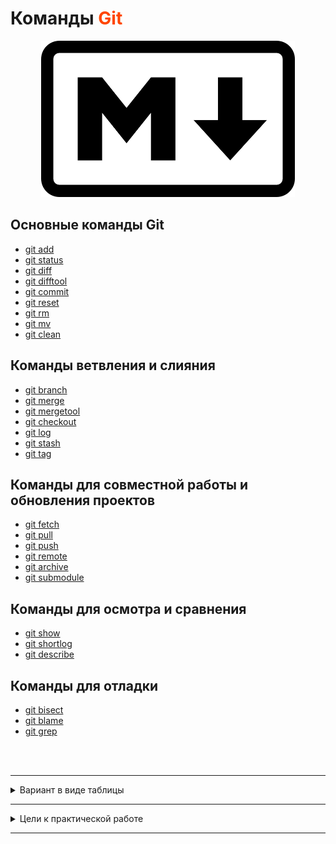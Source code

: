 # Команды <font color="#FF4500">Git</font>

<center><img src="img/md.png" height=250px></center>

## Основные команды Git
+ [git add](pages/git_add.md)
+ [git status](pages/git_status.md)
+ [git diff](pages/git_diff.md)
+ [git difftool](pages/git_difftool.md)
+ [git commit](pages/git_commit.md)
+ [git reset](pages/git_reset.md)
+ [git rm](pages/git_rm.md)
+ [git mv](pages/git_mv.md)
+ [git clean](pages/git_clean.md)

## Команды ветвления и слияния
+ [git branch](pages/git_branch.md)
+ [git merge](pages/git_merge.md)
+ [git mergetool](pages/git_mergetool.md)
+ [git checkout](pages/git_checkout.md)
+ [git log](pages/git_log.md)
+ [git stash](pages/git_stash.md)
+ [git tag](pages/git_tag.md)

## Команды для совместной работы и обновления проектов
+ [git fetch](pages/git_fetch.md)
+ [git pull](pages/git_pull.md)
+ [git push](pages/git_push.md)
+ [git remote](pages/git_remote.md)
+ [git archive](pages/git_archive.md)
+ [git submodule](pages/git_submodule.md)

## Команды для осмотра и сравнения
+ [git show](pages/git_show.md)
+ [git shortlog](pages/git_shortlog.md)
+ [git describe](pages/git_describe.md)

## Команды для отладки
+ [git bisect](pages/git_bisect.md)
+ [git blame](pages/git_blame.md)
+ [git grep](pages/git_grep.md)



<br><br>
<hr>

<details> 
<summary>Вариант в виде таблицы</summary>

|Основные команды|Команды ветвления и слияния|Команды для совместной работы|Команды для осмотра и сравнения|Команды для отладки|
|-------|-------|-----|-----|----|
|[git add](pages/git_add.md)|[git branch](pages/git_branch.md)|[git fetch](pages/git_fetch.md)|[git show](pages/git_show.md)|[git bisect](pages/git_bisect.md)
[git status](pages/git_status.md)|[git merge](pages/git_merge.md)|[git pull](pages/git_pull.md)|[git shortlog](pages/git_shortlog.md)|[git blame](pages/git_blame.md)
[git diff](pages/git_diff.md)|[git mergetool](pages/git_mergetool.md)|[git push](pages/git_push.md)|[git describe](pages/git_describe.md)|[git grep](pages/git_grep.md)
[git difftool](pages/git_difftool.md)|[git checkout](pages/git_checkout.md)|[git remote](pages/git_remote.md)|
[git commit](pages/git_commit.md)|[git log](pages/git_log.md)|[git archive](pages/git_archive.md)|
[git reset](pages/git_reset.md)|[git stash](pages/git_stash.md)|[git submodule](pages/git_submodule.md)|
[git mv](pages/git_mv.md)|
[git clean](pages/git_clean.md)|

</details> 
<hr>
<details> 
 <summary>Цели к практической работе</summary>

<br>

<span align="center"><font color="#00FFFF">Критерии оценки выполненного задания</font></span>

<br>

0 баллов

+ &#9989; Задание не выполнено. *( Даже не надейтесь &#128540; )*

5 баллов

+ &#9989; Работа загружена на <a href="https://github.com/">GitHub.</a>
+ &#9989; Использованы основные возможности Markdown: изображения, **полужирный**, *курсив*, <a href="http://memesmix.net/media/created/hfjfdy.jpg">ссылки</a>, ```код```, заголовки.
+ &#9989; Описаны основные команды Git.
+ &#9989; Текст материала не является копией теории.
+ &#9989; Гитигнор содержит основные шаблоны (редакторы кода).
+ &#9989; В истории Git два и более коммита.
+ &#9989; Сообщения коммитов осмыслены, но не многословны.

10 баллов

+ &#9989; Выполнены все условия на 5 баллов.
+ &#9989; Работа выполнена с творческим подходом и использованием других возможностей Markdown.
+ &#9989; В работе более 10 связанных md-файлов.

</details>
<hr>